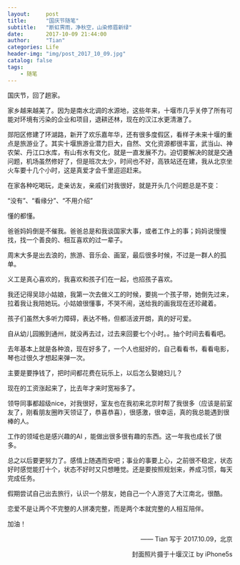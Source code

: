 ```yaml
---
layout:     post
title:      "国庆节随笔"
subtitle:   "断虹霁雨，净秋空，山染修眉新绿"
date:       2017-10-09 21:44:00
author:     "Tian"
categories: Life
header-img: "img/post_2017_10_09.jpg"
catalog: false
tags:
    - 随笔
---
```


国庆节，回了趟家。

家乡越来越美了。因为是南水北调的水源地，这些年来，十堰市几乎关停了所有可能对环境有污染的企业和项目，退耕还林，现在的汉江水更清澈了。

郧阳区修建了环湖路，新开了欢乐嘉年华，还有很多度假区，看样子未来十堰的重点是旅游业了。其实十堰旅游业潜力巨大，自然、文化资源都很丰富，武当山、神农架、丹江口水库，有山有水有文化，就是一直发展不力。迫切要解决的就是交通问题，机场虽然修好了，但是班次太少，时间也不好，高铁站还在建，我从北京坐火车要十几个小时，这是真爱才会千里迢迢赶来。

在家各种吃喝玩，走亲访友，亲戚们对我很好，就是开头几个问题总是不变：

“没有”、“看缘分”、“不用介绍”

懂的都懂。

爸爸妈妈倒是不催我。爸爸总是和我谈国家大事，或者工作上的事；妈妈说慢慢找，找一个善良的、相互喜欢的过一辈子。

周末大多是出去浪的，旅游、音乐会、画室，最后很多时候，不过是一群人的孤单。

义工是真心喜欢的，我喜欢和孩子们在一起，也招孩子喜欢。

我还记得吴琼小姑娘，我第一次去做义工的时候，要挑一个孩子带，她倒先过来，拉着我让我陪她玩。小姑娘很懂事，不哭不闹，送给我的画我现在还珍藏着。

孩子们虽然大多听力障碍，表达不畅，但都活波开朗，真的好可爱。

自从幼儿园搬到通州，就没再去过，过去来回要七个小时。。抽个时间去看看吧。

去年基本上就是各种浪，现在好多了，一个人也挺好的，自己看看书，看看电影，琴也过很久才想起来弹一次。

主要是要挣钱了，把时间都花费在玩乐上，以后怎么娶媳妇儿？

现在的工资涨起来了，比去年才来时宽裕多了。

领导同事都超级nice，对我很好，室友也在我初来北京时帮了我很多（应该是前室友了，刚看朋友圈昨天领证了，恭喜恭喜），很感激，很幸运，真的我总能遇到很棒的人。

工作的领域也是感兴趣的AI ，能做出很多很有趣的东西。这一年我也成长了很多。

总之以后要更努力了。感情上随遇而安吧；事业的事要上心，之前很不稳定，状态好时感觉能打十个，状态不好时又只想睡觉。还是要按照规划来，养成习惯，每天完成任务。

假期尝试自己出去旅行，认识一个朋友，她自己一个人游览了大江南北，很酷。

恋爱不是让两个不完整的人拼凑完整，而是两个本就完整的人相互陪伴。

加油！


<p align="right">—— Tian 写于 2017.10.09，北京</p>
<p align="right">封面照片摄于十堰汉江 by iPhone5s</p>
